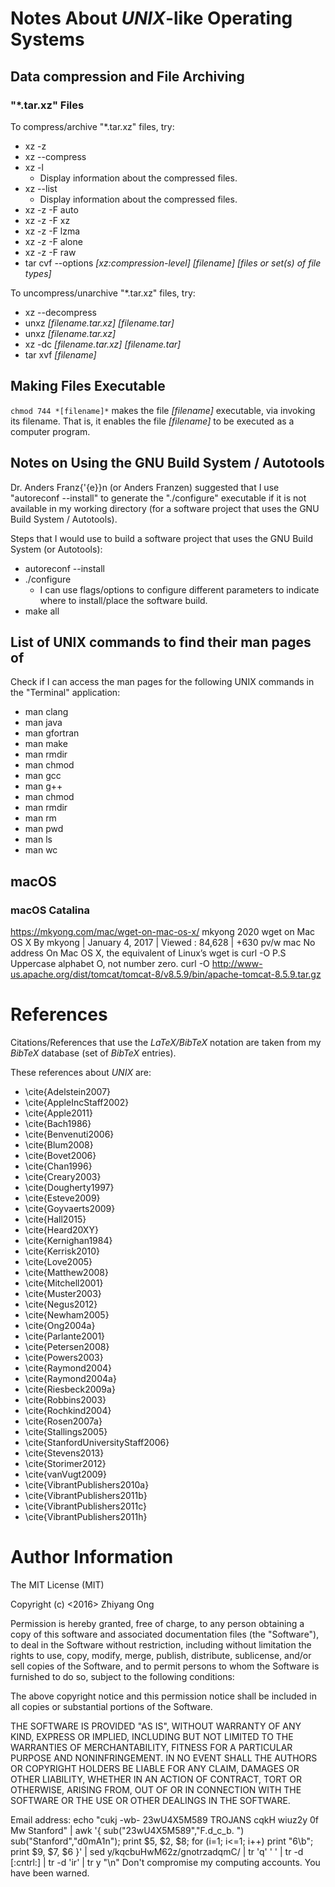 #	Notes About *UNIX*-like Operating Systems



##	Data compression and File Archiving

###	"*.tar.xz" Files

To compress/archive "*.tar.xz" files, try:
- xz -z
- xz --compress
- xz -l
	+ Display information about the compressed files.
- xz --list
	+ Display information about the compressed files.
- xz -z -F auto
- xz -z -F xz
- xz -z -F lzma
- xz -z -F alone
- xz -z -F raw
- tar cvf --options *[xz:compression-level]* *[filename]* *[files or set(s) of file types]*




To uncompress/unarchive "*.tar.xz" files, try:
- xz --decompress
- unxz *[filename.tar.xz]* *[filename.tar]*
- unxz *[filename.tar.xz]*
- xz -dc *[filename.tar.xz]* *[filename.tar]*
- tar xvf *[filename]*





##	Making Files Executable

`chmod 744 *[filename]*` makes the file *[filename]* executable, via
	invoking its filename.
	That is, it enables the file *[filename]* to be executed as a
	computer program.


##	Notes on Using the GNU Build System / Autotools

Dr. Anders Franz{\'{e}}n (or Anders Franzen) suggested that I use "autoreconf --install" to generate the "./configure" executable if it is not available in my working directory (for a software project that uses the GNU Build System / Autotools).

Steps that I would use to build a software project that uses the GNU Build System (or Autotools):
+ autoreconf --install
+ ./configure
	-  I can use flags/options to configure different parameters to indicate where to install/place the software build.
+ make all




##	List of UNIX commands to find their man pages of

Check if I can access the man pages for the following UNIX commands in the "Terminal" application:
+ man clang
+ man java
+ man gfortran
+ man make
+ man rmdir
+ man chmod
+ man gcc
+ man g++
+ man chmod
+ man rmdir
+ man rm
+ man pwd
+ man ls
+ man wc









##	macOS

###	macOS Catalina

https://mkyong.com/mac/wget-on-mac-os-x/
mkyong
2020
wget on Mac OS X
By mkyong | January 4, 2017 | Viewed : 84,628 | +630 pv/w
mac
No address
On Mac OS X, the equivalent of Linux’s wget is curl -O
P.S Uppercase alphabet O, not number zero.
curl -O http://www-us.apache.org/dist/tomcat/tomcat-8/v8.5.9/bin/apache-tomcat-8.5.9.tar.gz






#	References


Citations/References that use the *LaTeX/BibTeX* notation are taken
	from my *BibTeX* database (set of *BibTeX* entries).


These references about *UNIX* are:
+ \cite{Adelstein2007}
+ \cite{AppleIncStaff2002}
+ \cite{Apple2011}
+ \cite{Bach1986}
+ \cite{Benvenuti2006}
+ \cite{Blum2008}
+ \cite{Bovet2006}
+ \cite{Chan1996}
+ \cite{Creary2003}
+ \cite{Dougherty1997}
+ \cite{Esteve2009}
+ \cite{Goyvaerts2009}
+ \cite{Hall2015}
+ \cite{Heard20XY}
+ \cite{Kernighan1984}
+ \cite{Kerrisk2010}
+ \cite{Love2005}
+ \cite{Matthew2008}
+ \cite{Mitchell2001}
+ \cite{Muster2003}
+ \cite{Negus2012}
+ \cite{Newham2005}
+ \cite{Ong2004a}
+ \cite{Parlante2001}
+ \cite{Petersen2008}
+ \cite{Powers2003}
+ \cite{Raymond2004}
+ \cite{Raymond2004a}
+ \cite{Riesbeck2009a}
+ \cite{Robbins2003}
+ \cite{Rochkind2004}
+ \cite{Rosen2007a}
+ \cite{Stallings2005}
+ \cite{StanfordUniversityStaff2006}
+ \cite{Stevens2013}
+ \cite{Storimer2012}
+ \cite{vanVugt2009}
+ \cite{VibrantPublishers2010a}
+ \cite{VibrantPublishers2011b}
+ \cite{VibrantPublishers2011c}
+ \cite{VibrantPublishers2011h}







#	Author Information

The MIT License (MIT)

Copyright (c) <2016> Zhiyang Ong

Permission is hereby granted, free of charge, to any person obtaining a copy of this software and associated documentation files (the "Software"), to deal in the Software without restriction, including without limitation the rights to use, copy, modify, merge, publish, distribute, sublicense, and/or sell copies of the Software, and to permit persons to whom the Software is furnished to do so, subject to the following conditions:

The above copyright notice and this permission notice shall be included in all copies or substantial portions of the Software.

THE SOFTWARE IS PROVIDED "AS IS", WITHOUT WARRANTY OF ANY KIND, EXPRESS OR IMPLIED, INCLUDING BUT NOT LIMITED TO THE WARRANTIES OF MERCHANTABILITY, FITNESS FOR A PARTICULAR PURPOSE AND NONINFRINGEMENT. IN NO EVENT SHALL THE AUTHORS OR COPYRIGHT HOLDERS BE LIABLE FOR ANY CLAIM, DAMAGES OR OTHER LIABILITY, WHETHER IN AN ACTION OF CONTRACT, TORT OR OTHERWISE, ARISING FROM, OUT OF OR IN CONNECTION WITH THE SOFTWARE OR THE USE OR OTHER DEALINGS IN THE SOFTWARE.

Email address: echo "cukj -wb- 23wU4X5M589 TROJANS cqkH wiuz2y 0f Mw Stanford" | awk '{ sub("23wU4X5M589","F.d_c_b. ") sub("Stanford","d0mA1n"); print $5, $2, $8; for (i=1; i<=1; i++) print "6\b"; print $9, $7, $6 }' | sed y/kqcbuHwM62z/gnotrzadqmC/ | tr 'q' ' ' | tr -d [:cntrl:] | tr -d 'ir' | tr y "\n"		Don't compromise my computing accounts. You have been warned.

